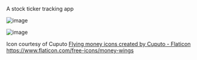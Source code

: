 A stock ticker tracking app

![image](https://github.com/tmazumdar/stocks/assets/1673518/b10ea6bf-9e37-4885-9191-23f947910cb3)

![image](https://github.com/tmazumdar/stocks/assets/1673518/df880e6b-d232-482a-a73d-79e69cdc7bdb)




Icon courtesy of Cuputo
<a href="https://www.flaticon.com/free-icons/flying-money" title="flying money icons">Flying money icons created by Cuputo - Flaticon</a>
https://www.flaticon.com/free-icons/money-wings
